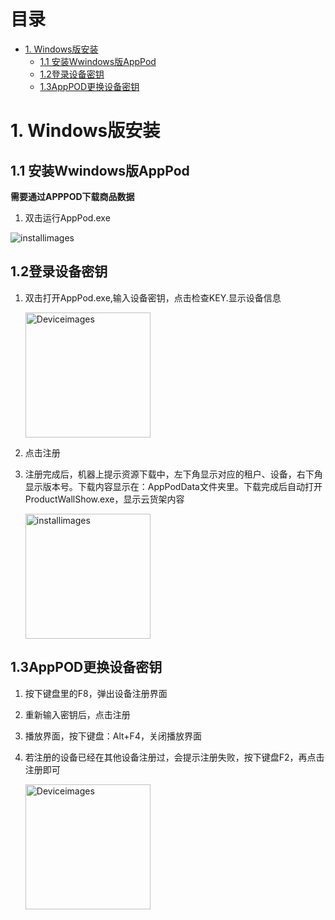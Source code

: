 # 目录

- [1. Windows版安装](#1-windows版安装)
  - [1.1 安装Wwindows版AppPod](#11-安装wwindows版apppod)
  - [1.2登录设备密钥](#12登录设备密钥)
  - [1.3AppPOD更换设备密钥](#13apppod更换设备密钥)
# 1. Windows版安装

## 1.1 安装Wwindows版AppPod

 **需要通过APPPOD下载商品数据**

1. 双击运行AppPod.exe

![installimages](./images/installimages/1.png)


## 1.2登录设备密钥
1. 双击打开AppPod.exe,输入设备密钥，点击检查KEY.显示设备信息
     
   <img style="width:200px" class="right" src="/Docs\AppPod\images\Deviceimages\2.png" alt="Deviceimages" />

2. 点击注册

3. 注册完成后，机器上提示资源下载中，左下角显示对应的租户、设备，右下角显示版本号。下载内容显示在：AppPodData文件夹里。下载完成后自动打开ProductWallShow.exe，显示云货架内容

   <img style="width:200px" class="right" src="./images/installimages/3.png" alt="installimages" />

## 1.3AppPOD更换设备密钥
1. 按下键盘里的F8，弹出设备注册界面

2. 重新输入密钥后，点击注册

3. 播放界面，按下键盘：Alt+F4，关闭播放界面

4. 若注册的设备已经在其他设备注册过，会提示注册失败，按下键盘F2，再点击注册即可
   
    <img style="width:200px" class="right" src="/Docs\AppPod\images\Deviceimages\3.png" alt="Deviceimages" />
